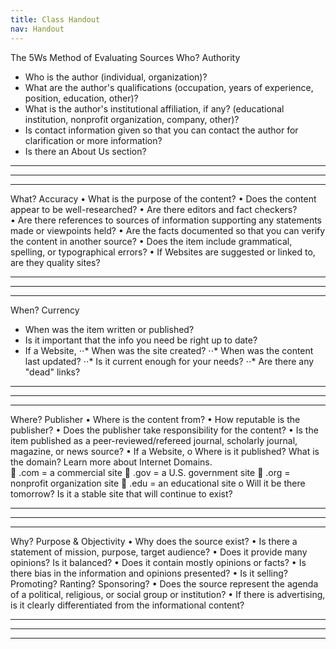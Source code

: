 ```yaml
---
title: Class Handout
nav: Handout
---
```


The 5Ws Method of Evaluating Sources
Who? Authority
* Who is the author (individual, organization)?
* What are the author's qualifications (occupation, years of experience, position, education, other)?
* What is the author's institutional affiliation, if any? (educational institution, nonprofit organization, company, other)?
* Is contact information given so that you can contact the author for clarification or more information?
* Is there an About Us section?
_____________________________________________________________________________________
_____________________________________________________________________________________
_____________________________________________________________________________________
What? Accuracy
•	What is the purpose of the content?
•	Does the content appear to be well-researched?
•	Are there editors and fact checkers?  
•	Are there references to sources of information supporting any statements made or viewpoints held?
•	Are the facts documented so that you can verify the content in another source?
•	Does the item include grammatical, spelling, or typographical errors?
•	If Websites are suggested or linked to, are they quality sites?
_____________________________________________________________________________________
_____________________________________________________________________________________
_____________________________________________________________________________________
When? Currency
* When was the item written or published?
* Is it important that the info you need  be right up to date?
* If a Website,
⋅⋅* When was the site created?
⋅⋅*	When was the content last updated?
⋅⋅*	Is it current enough for your needs?
⋅⋅*	Are there any "dead" links?
_____________________________________________________________________________________
_____________________________________________________________________________________
_____________________________________________________________________________________

Where? Publisher
•	Where is the content from?
•	How reputable is the publisher?
•	Does the publisher take responsibility for the content?
•	Is the item published as a peer-reviewed/refereed journal, scholarly journal, magazine, or news source?
•	If a Website,
o	Where is it published? What is the domain?  Learn more about Internet Domains.   
	.com = a commercial site
	.gov = a U.S. government site
	.org = nonprofit organization site
	.edu = an educational site
o	Will it be there tomorrow?  Is it a stable site that will continue to exist?
_____________________________________________________________________________________
_____________________________________________________________________________________
_____________________________________________________________________________________
Why? Purpose & Objectivity
•	Why does the source exist?
•	Is there a statement of mission, purpose, target audience?
•	Does it provide many opinions?  Is it balanced?
•	Does it contain mostly opinions or facts?
•	Is there bias in the information and opinions presented?
•	Is it selling? Promoting? Ranting? Sponsoring?
•	Does the source represent the agenda of a political, religious, or social group or institution?
•	If there is advertising, is it clearly differentiated from the informational content?
_____________________________________________________________________________________
_____________________________________________________________________________________
_____________________________________________________________________________________
